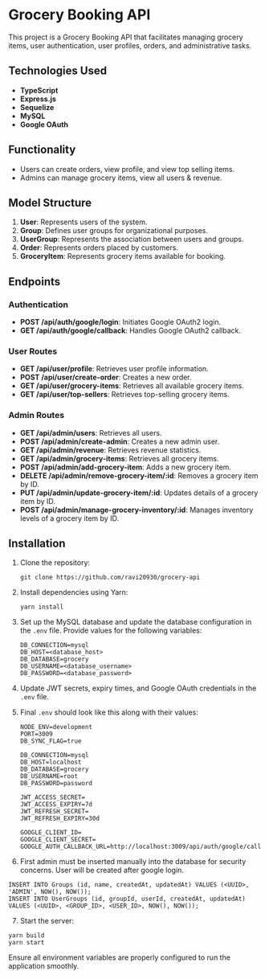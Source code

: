 # Grocery Booking API

This project is a Grocery Booking API that facilitates managing grocery items, user authentication, user profiles, orders, and administrative tasks.

## Technologies Used

- **TypeScript**
- **Express.js**
- **Sequelize**
- **MySQL**
- **Google OAuth**

## Functionality

- Users can create orders, view profile, and view top selling items.
- Admins can manage grocery items, view all users & revenue.

## Model Structure

1. **User**: Represents users of the system.
2. **Group**: Defines user groups for organizational purposes.
3. **UserGroup**: Represents the association between users and groups.
4. **Order**: Represents orders placed by customers.
5. **GroceryItem**: Represents grocery items available for booking.

## Endpoints

### Authentication

- **POST /api/auth/google/login**: Initiates Google OAuth2 login.
- **GET /api/auth/google/callback**: Handles Google OAuth2 callback.

### User Routes

- **GET /api/user/profile**: Retrieves user profile information.
- **POST /api/user/create-order**: Creates a new order.
- **GET /api/user/grocery-items**: Retrieves all available grocery items.
- **GET /api/user/top-sellers**: Retrieves top-selling grocery items.

### Admin Routes

- **GET /api/admin/users**: Retrieves all users.
- **POST /api/admin/create-admin**: Creates a new admin user.
- **GET /api/admin/revenue**: Retrieves revenue statistics.
- **GET /api/admin/grocery-items**: Retrieves all grocery items.
- **POST /api/admin/add-grocery-item**: Adds a new grocery item.
- **DELETE /api/admin/remove-grocery-item/:id**: Removes a grocery item by ID.
- **PUT /api/admin/update-grocery-item/:id**: Updates details of a grocery item by ID.
- **POST /api/admin/manage-grocery-inventory/:id**: Manages inventory levels of a grocery item by ID.

## Installation

1. Clone the repository:

   ```
   git clone https://github.com/ravi20930/grocery-api
   ```

2. Install dependencies using Yarn:

   ```
   yarn install
   ```

3. Set up the MySQL database and update the database configuration in the `.env` file. Provide values for the following variables:

   ```plaintext
   DB_CONNECTION=mysql
   DB_HOST=<database_host>
   DB_DATABASE=grocery
   DB_USERNAME=<database_username>
   DB_PASSWORD=<database_password>
   ```

4. Update JWT secrets, expiry times, and Google OAuth credentials in the `.env` file.

5. Final `.env` should look like this along with their values:

   ```plaintext
   NODE_ENV=development
   PORT=3009
   DB_SYNC_FLAG=true

   DB_CONNECTION=mysql
   DB_HOST=localhost
   DB_DATABASE=grocery
   DB_USERNAME=root
   DB_PASSWORD=password

   JWT_ACCESS_SECRET=
   JWT_ACCESS_EXPIRY=7d
   JWT_REFRESH_SECRET=
   JWT_REFRESH_EXPIRY=30d

   GOOGLE_CLIENT_ID=
   GOOGLE_CLIENT_SECRET=
   GOOGLE_AUTH_CALLBACK_URL=http://localhost:3009/api/auth/google/callback
   ```

6. First admin must be inserted manually into the database for security concerns. User will be created after google login.

```
INSERT INTO Groups (id, name, createdAt, updatedAt) VALUES (<UUID>, 'ADMIN', NOW(), NOW());
INSERT INTO UserGroups (id, groupId, userId, createdAt, updatedAt) VALUES (<UUID>, <GROUP_ID>, <USER_ID>, NOW(), NOW());
```

7. Start the server:

```
yarn build
yarn start
```

Ensure all environment variables are properly configured to run the application smoothly.
